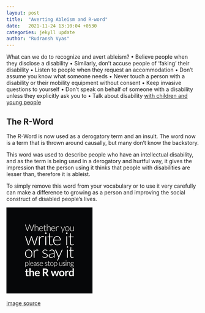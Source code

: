 ```yaml
---
layout: post
title:  "Averting Ableism and R-word"
date:   2021-11-24 13:10:04 +0530
categories: jekyll update
author: "Rudransh Vyas"
---
```


What can we do to recognize and avert ableism?
 • Believe people when they disclose a disability
 • Similarly, don’t accuse people of ‘faking’ their disability
 • Listen to people when they request an accommodation
 • Don’t assume you know what someone needs
 • Never touch a person with a disability or their mobility equipment without consent
 • Keep invasive questions to yourself
 • Don’t speak on behalf of someone with a disability unless they explicitly ask you to
 • Talk about disability [with children and young people](https://nebula.wsimg.com/07ff3147582a2b7c1dd5404791dc477b?AccessKeyId=9D6F6082FE5EE52C3DC6&disposition=0&alloworigin=1)

## The R-Word
The R-Word is now used as a derogatory term and an insult. The word now is a term that is thrown around causally, but many don’t know the backstory. 

This word was used to describe people who have an intellectual disability, and as the term is being used in a derogatory and hurtful way, it gives the impression that the person using it thinks that people with disabilities are lesser than, therefore it is ableist. 

To simply remove this word from your vocabulary or to use it very carefully can make a difference to growing as a person and improving the social construct of disabled people’s lives.

![r-word]( /assets/images/r-word.png)

[image source](https://scontent.fbho1-1.fna.fbcdn.net/v/t15.5256-10/s1080x2048/27255872_540012759714470_4342182352521265152_n.jpg?_nc_cat=100&ccb=1-5&_nc_sid=ad6a45&_nc_ohc=slVu9tyOztYAX9LhtWl&_nc_ht=scontent.fbho1-1.fna&oh=408f94de5bd1237ac11740b3c8187d87&oe=61AA42EE)
 